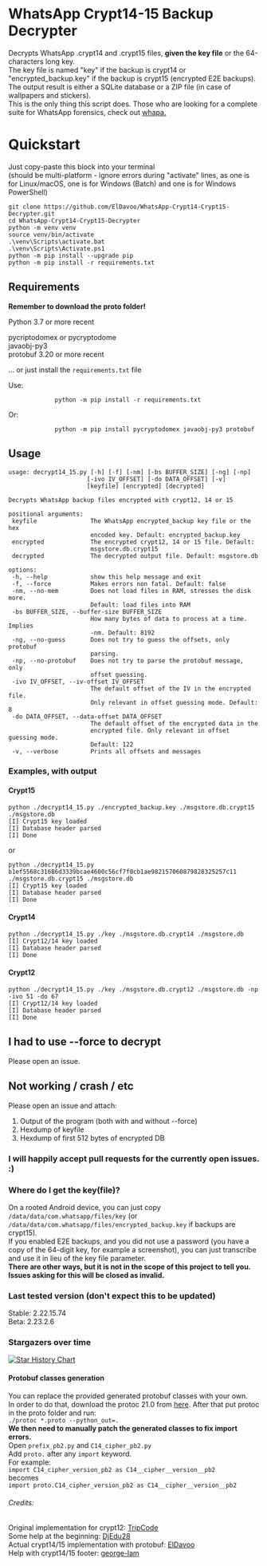 # WhatsApp Crypt14-15 Backup Decrypter
Decrypts WhatsApp .crypt14 and .crypt15 files, **given the key file** or the 64-characters long key.  
The key file is named "key" if the backup is crypt14 or  
"encrypted_backup.key" if the backup is crypt15 (encrypted E2E backups).  
The output result is either a SQLite database 
or a ZIP file (in case of wallpapers and stickers).  
This is the only thing this script does. 
Those who are looking for a complete suite for
WhatsApp forensics, check out [whapa.](https://github.com/B16f00t/whapa)

# Quickstart
Just copy-paste this block into your terminal  
(should be multi-platform - ignore errors during "activate" lines, as one is for Linux/macOS, one is for Windows (Batch) and one is for Windows PowerShell)
```
git clone https://github.com/ElDavoo/WhatsApp-Crypt14-Crypt15-Decrypter.git
cd WhatsApp-Crypt14-Crypt15-Decrypter
python -m venv venv
source venv/bin/activate
.\venv\Scripts\activate.bat
.\venv\Scripts\Activate.ps1
python -m pip install --upgrade pip
python -m pip install -r requirements.txt
```

## Requirements

**Remember to download the proto folder!**

Python 3.7 or more recent   

pycriptodomex or pycryptodome  
javaobj-py3  
protobuf 3.20 or more recent  

... or just install the `requirements.txt` file

Use:
 ```
              python -m pip install -r requirements.txt
 ```
  Or:
 ```
              python -m pip install pycryptodomex javaobj-py3 protobuf
 ```

## Usage

 ```
usage: decrypt14_15.py [-h] [-f] [-nm] [-bs BUFFER_SIZE] [-ng] [-np]
                       [-ivo IV_OFFSET] [-do DATA_OFFSET] [-v]
                       [keyfile] [encrypted] [decrypted]

Decrypts WhatsApp backup files encrypted with crypt12, 14 or 15

positional arguments:
  keyfile               The WhatsApp encrypted_backup key file or the hex
                        encoded key. Default: encrypted_backup.key
  encrypted             The encrypted crypt12, 14 or 15 file. Default:
                        msgstore.db.crypt15
  decrypted             The decrypted output file. Default: msgstore.db

options:
  -h, --help            show this help message and exit
  -f, --force           Makes errors non fatal. Default: false
  -nm, --no-mem         Does not load files in RAM, stresses the disk more.
                        Default: load files into RAM
  -bs BUFFER_SIZE, --buffer-size BUFFER_SIZE
                        How many bytes of data to process at a time. Implies
                        -nm. Default: 8192
  -ng, --no-guess       Does not try to guess the offsets, only protobuf
                        parsing.
  -np, --no-protobuf    Does not try to parse the protobuf message, only
                        offset guessing.
  -ivo IV_OFFSET, --iv-offset IV_OFFSET
                        The default offset of the IV in the encrypted file.
                        Only relevant in offset guessing mode. Default: 8
  -do DATA_OFFSET, --data-offset DATA_OFFSET
                        The default offset of the encrypted data in the
                        encrypted file. Only relevant in offset guessing mode.
                        Default: 122
  -v, --verbose         Prints all offsets and messages
 ```  

### Examples, with output
#### Crypt15
```  
python ./decrypt14_15.py ./encrypted_backup.key ./msgstore.db.crypt15 ./msgstore.db
[I] Crypt15 key loaded
[I] Database header parsed
[I] Done
```  
or
```  
python ./decrypt14_15.py b1ef5568c31686d3339bcae4600c56cf7f0cb1ae982157060879828325257c11 ./msgstore.db.crypt15 ./msgstore.db
[I] Crypt15 key loaded
[I] Database header parsed
[I] Done
``` 
#### Crypt14
```  
python ./decrypt14_15.py ./key ./msgstore.db.crypt14 ./msgstore.db
[I] Crypt12/14 key loaded
[I] Database header parsed
[I] Done
```  
#### Crypt12
```  
python ./decrypt14_15.py ./key ./msgstore.db.crypt12 ./msgstore.db -np -ivo 51 -do 67 
[I] Crypt12/14 key loaded
[I] Database header parsed
[I] Done
```

## I had to use --force to decrypt
Please open an issue.

## Not working / crash / etc

Please open an issue and attach:
1) Output of the program (both with and without --force)
2) Hexdump of keyfile
3) Hexdump of first 512 bytes of encrypted DB

### I will happily accept pull requests for the currently open issues. :)

### Where do I get the key(file)?
On a rooted Android device, you can just copy 
`/data/data/com.whatsapp/files/key` 
(or `/data/data/com.whatsapp/files/encrypted_backup.key` if backups are crypt15).  
If you enabled E2E backups, and you did not use a password 
(you have a copy of the 64-digit key, for example a screenshot), 
you can just transcribe and use it in lieu of the key file parameter.  
**There are other ways, but it is not in the scope of this project 
to tell you.  
Issues asking for this will be closed as invalid.**  

### Last tested version (don't expect this to be updated)
Stable: 
2.22.15.74  
Beta: 
2.23.2.6

### Stargazers over time

[![Star History Chart](https://api.star-history.com/svg?repos=ElDavoo/WhatsApp-Crypt14-Crypt15-Decrypter&type=Date)](https://star-history.com/#ElDavoo/WhatsApp-Crypt14-Crypt15-Decrypter&Date)

#### Protobuf classes generation

You can replace the provided generated protobuf classes with your own.  
In order to do that, download the protoc 21.0 from
[here](https://github.com/protocolbuffers/protobuf/releases).
After that put protoc in the proto folder and run:  
`./protoc *.proto --python_out=.`   
**We then need to manually patch the generated classes to fix import errors.**  
Open `prefix_pb2.py` and `C14_cipher_pb2.py`  
Add `proto.` after any `import` keyword.  
For example:  
`import C14_cipher_version_pb2 as C14__cipher__version__pb2`  
becomes  
`import proto.C14_cipher_version_pb2 as C14__cipher__version__pb2`


###### Credits:
 Original implementation for crypt12: [TripCode](https://github.com/TripCode)    
 Some help at the beginning: [DjEdu28](https://github.com/DjEdu28)  
 Actual crypt14/15 implementation with protobuf: [ElDavoo](https://github.com/ElDavoo)  
 Help with crypt14/15 footer: [george-lam](https://github.com/georg-lam)
